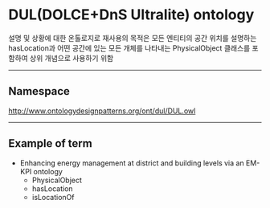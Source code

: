 # DUL(DOLCE+DnS Ultralite) ontology

설명 및 상황에 대한 온톨로지로 재사용의 목적은 모든 엔티티의 공간 위치를 설명하는 hasLocation과 어떤 공간에 있는 모든 개체를 나타내는 PhysicalObject 클래스를 포함하여 상위 개념으로 사용하기 위함

---
## Namespace

http://www.ontologydesignpatterns.org/ont/dul/DUL.owl

---

## Example of term

- Enhancing energy management at district and building levels via an EM-KPI ontology
	- PhysicalObject
	- hasLocation
	- isLocationOf
